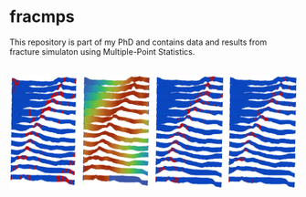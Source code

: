 # fracmps
This repository is part of my PhD and contains data and results from fracture simulaton using Multiple-Point Statistics.

<br>
<img src="./cover/MPS_fractures.png" alt="TDS_MPS_fractures">

<br/>
